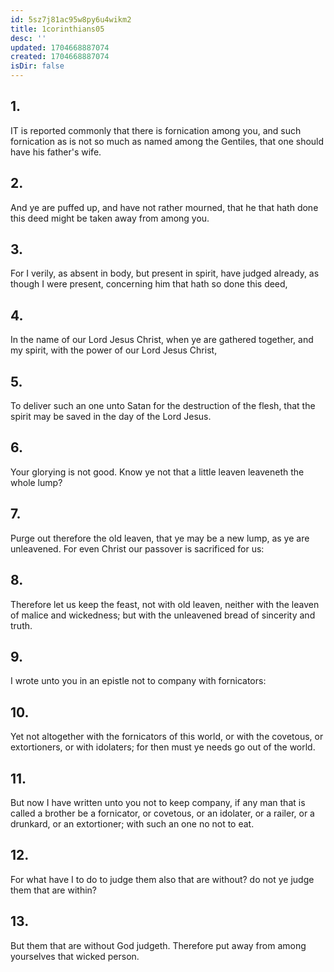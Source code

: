 ```yaml
---
id: 5sz7j81ac95w8py6u4wikm2
title: 1corinthians05
desc: ''
updated: 1704668887074
created: 1704668887074
isDir: false
---
```

## 1.
IT is reported commonly that there is fornication among you, and such fornication as is not so much as named among the Gentiles, that one should have his father's wife.
## 2.
And ye are puffed up, and have not rather mourned, that he that hath done this deed might be taken away from among you.
## 3.
For I verily, as absent in body, but present in spirit, have judged already, as though I were present, concerning him that hath so done this deed,
## 4.
In the name of our Lord Jesus Christ, when ye are gathered together, and my spirit, with the power of our Lord Jesus Christ,
## 5.
To deliver such an one unto Satan for the destruction of the flesh, that the spirit may be saved in the day of the Lord Jesus.
## 6.
Your glorying is not good. Know ye not that a little leaven leaveneth the whole lump?
## 7.
Purge out therefore the old leaven, that ye may be a new lump, as ye are unleavened. For even Christ our passover is sacrificed for us:
## 8.
Therefore let us keep the feast, not with old leaven, neither with the leaven of malice and wickedness; but with the unleavened bread of sincerity and truth.
## 9.
I wrote unto you in an epistle not to company with fornicators:
## 10.
Yet not altogether with the fornicators of this world, or with the covetous, or extortioners, or with idolaters; for then must ye needs go out of the world.
## 11.
But now I have written unto you not to keep company, if any man that is called a brother be a fornicator, or covetous, or an idolater, or a railer, or a drunkard, or an extortioner; with such an one no not to eat.
## 12.
For what have I to do to judge them also that are without? do not ye judge them that are within?
## 13.
But them that are without God judgeth. Therefore put away from among yourselves that wicked person.
